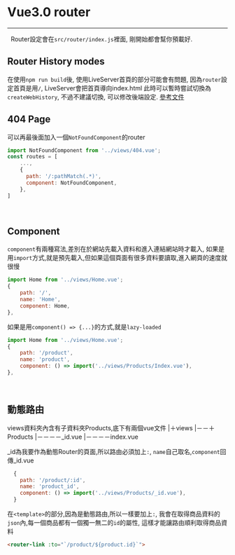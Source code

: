 # Vue3.0 router
---
&nbsp;
Router設定會在`src/router/index.js`裡面,
剛開始都會幫你預載好.
&nbsp;
## Router History modes
在使用`npm run build`後, 使用LiveServer首頁的部分可能會有問題, 因為`router`設定首頁是用`/`, LiveServer會把首頁導向index.html
此時可以暫時嘗試切換為`createWebHistory`, 不過不建議切換, 可以修改後端設定.
[參考文件](https://next.router.vuejs.org/guide/essentials/history-mode.html#hash-mode)
&nbsp;
## 404 Page
可以再最後面加入一個`NotFoundComponent`的router
```js
import NotFoundComponent from '../views/404.vue';
const routes = [
    ...,
    {
      path: '/:pathMatch(.*)',
      component: NotFoundComponent,
    },
]
```
&nbsp;
## Component

`component`有兩種寫法,差別在於網站先載入資料和進入連結網站時才載入,
如果是用`import`方式,就是預先載入,但如果這個頁面有很多資料要讀取,進入網頁的速度就很慢
```js
import Home from '../views/Home.vue';
{
    path: '/',
    name: 'Home',
    component: Home,
},
```
如果是用`component() => {...}`的方式,就是`lazy-loaded`
```js
import Home from '../views/Home.vue';
{
    path: '/product',
    name: 'product',
    component: () => import('../views/Products/Index.vue'),
},
```
&nbsp;
## 動態路由

views資料夾內含有子資料夾Products,底下有兩個vue文件
|＋views
|－－＋Products
|－－－－_id.vue
|－－－－index.vue

_id為我要作為動態Router的頁面,所以路由必須加上`:`,
`name`自己取名,`component`回傳_id.vue
```js
  {
    path: '/product/:id',
    name: 'product_id',
    component: () => import('../views/Products/_id.vue'),
  }
```
在`<template>`的部分,因為是動態路由,所以一樣要加上`:`,
我會在取得商品資料的`json`內,每一個商品都有一個獨一無二的`id`的屬性,
這樣才能讓路由順利取得商品資料
```html
<router-link :to="`/product/${product.id}`">
```
